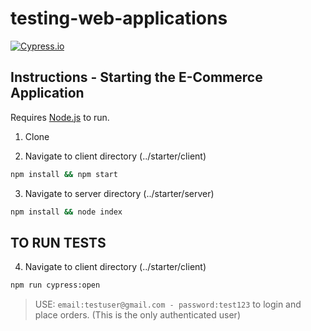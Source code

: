 # testing-web-applications
[![Cypress.io](https://img.shields.io/badge/tested%20with-Cypress-04C38E.svg)](https://www.cypress.io/)


## Instructions - Starting the E-Commerce Application

Requires [Node.js](https://nodejs.org/)  to run.

1. Clone

2. Navigate to client directory (../starter/client)
```sh
npm install && npm start
```
3. Navigate to server directory (../starter/server)
```sh
npm install && node index
```

## TO RUN TESTS

4. Navigate to client directory (../starter/client)
```sh
npm run cypress:open
```


> USE: `email:testuser@gmail.com - password:test123` to login and place orders. (This is the only authenticated user)



